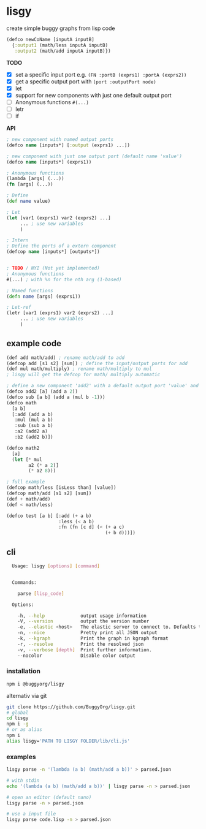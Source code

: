 # lisgy
create simple buggy graphs from lisp code

```clojure
(defco newCoName [inputA inputB] 
  {:output1 (math/less inputA inputB) 
   :output2 (math/add inputA inputB)})
```

**TODO**
- [x] set a specific input port e.g. `(FN :portB (exprs1) :portA (exprs2))`
- [x] get a specific output port with `(port :outputPort node)`
- [x] let
- [x] support for new components with just one default output port
- [ ] Anonymous functions `#(...)`
- [ ] letr
- [ ] if

**API**
```clojure
; new component with named output ports
(defco name [inputs*] [:output (exprs1) ...])

; new component with just one output port (default name 'value')
(defco name [inputs*] (exprs1))

; Anonymous functions 
(lambda [args] (...))
(fn [args] (...))

; Define
(def name value)

; Let
(let [var1 (exprs1) var2 (exprs2) ...]
     ... ; use new variables
     )

; Intern
; Define the ports of a extern component
(defcop name [inputs*] [outputs*])


; TODO / NYI (Not yet implemented)
; Anonymous functions 
#(...) ; with %n for the nth arg (1-based)

; Named functions
(defn name [args] (exprs1))

; Let-ref
(letr [var1 (exprs1) var2 (exprs2) ...]
     ... ; use new variables
     )
```

## example code

```lisp
(def add math/add) ; rename math/add to add
(defcop add [s1 s2] [sum]) ; define the input/output ports for add
(def mul math/multiply) ; rename math/multiply to mul
; lisgy will get the defcop for math/ multiply automatic

; define a new component 'add2' with a default output port 'value' and the input port 'a''
(defco add2 [a] (add a 2)) 
(defco sub [a b] (add a (mul b -1)))
(defco math 
  [a b] 
  [:add (add a b)
   :mul (mul a b)
   :sub (sub a b)
   :a2 (add2 a)
   :b2 (add2 b)])

(defco math2
  [a]
  (let [* mul
        a2 (* a 2)]
        (* a2 8)))

; full example
(defcop math/less [isLess than] [value])
(defcop math/add [s1 s2] [sum])
(def + math/add)
(def < math/less)

(defco test [a b] [:add (+ a b) 
                   :less (< a b) 
                   :fn (fn [c d] (< (+ a c) 
                                    (+ b d)))])

```

## cli

```bash
  Usage: lisgy [options] [command]


  Commands:

    parse [lisp_code]

  Options:

    -h, --help             output usage information
    -V, --version          output the version number
    -e, --elastic <host>   The elastic server to connect to. Defaults to BUGGY_COMPONENT_LIBRARY_HOST or if not set to http://localhost:9200
    -n, --nice             Pretty print all JSON output
    -k, --kgraph           Print the graph in kgraph format
    -r, --resolve          Print the resolved json
    -v, --verbose [depth]  Print further information.
    --nocolor              Disable color output

```

### installation
```bash
npm i @buggyorg/lisgy
```

alternativ via git
```bash
git clone https://github.com/BuggyOrg/lisgy.git
# global
cd lisgy
npm i -g
# or as alias
npm i
alias lisgy='PATH TO LISGY FOLDER/lib/cli.js'
```

### examples

```bash
lisgy parse -n '(lambda (a b) (math/add a b))' > parsed.json

# with stdin
echo '(lambda (a b) (math/add a b))' | lisgy parse -n > parsed.json

# open an editor (default nano)
lisgy parse -n > parsed.json

# use a input file
lisgy parse code.lisp -n > parsed.json
```
